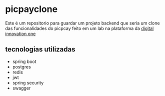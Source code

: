 # picpayclone

Este é um repositorio para guardar um projeto backend que seria um clone das
funcionalidades do picpcay feito em um lab na plataforma da [digital innovation one](https://digitalinnovation.one)

## tecnologias utilizadas

+ spring boot
+ postgres
+ redis
+ jwt
+ spring security
+ swagger